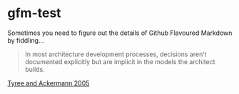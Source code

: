 # gfm-test
Sometimes you need to figure out the details of Github Flavoured Markdown by fiddling...

> In most architecture development processes, decisions aren’t documented explicitly but are implicit in the models the architect builds.

[Tyree and Ackermann 2005][]

[Tyree and Ackermann 2005]: https://www.utdallas.edu/~chung/SA/zz-Impreso-architecture_decisions-tyree-05.pdf (Jeff Tyree and Art Akerman. 2005. "Architecture Decisions:
Demystifying Architecture".)
